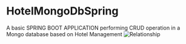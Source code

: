 # HotelMongoDbSpring
A basic SPRING BOOT APPLICATION performing CRUD operation in a Mongo database based on Hotel Management
![Relationship](https://user-images.githubusercontent.com/36541696/122871498-bf932980-d34c-11eb-96c2-68aa1d62f16c.png)

